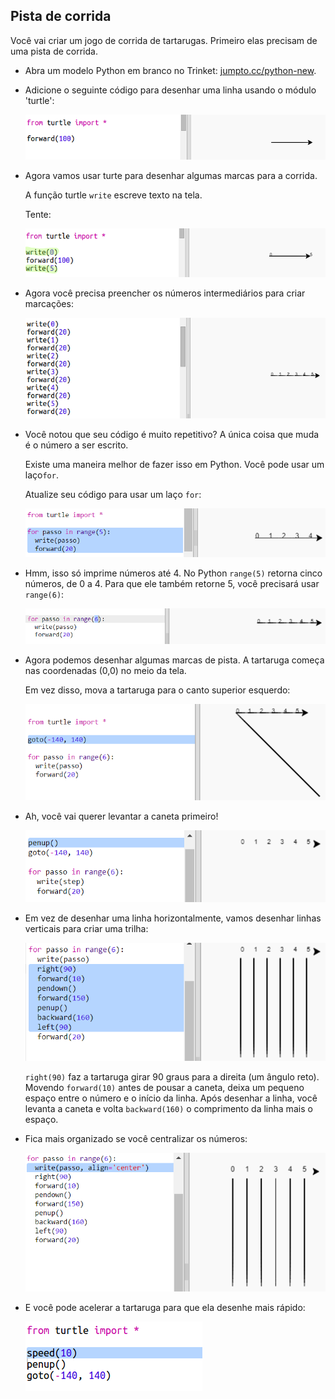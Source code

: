## Pista de corrida

Você vai criar um jogo de corrida de tartarugas. Primeiro elas precisam de uma pista de corrida.

+ Abra um modelo Python em branco no Trinket: <a href="http://jumpto.cc/python-new" target="_blank">jumpto.cc/python-new</a>.

+ Adicione o seguinte código para desenhar uma linha usando o módulo 'turtle':
    
    ![screenshot](images/race-forward.png)

+ Agora vamos usar turte para desenhar algumas marcas para a corrida.
    
    A função turtle `write` escreve texto na tela.
    
    Tente:
    
    ![screenshot](images/race-markings1.png)

+ Agora você precisa preencher os números intermediários para criar marcações:
    
    ![screenshot](images/race-markings2.png)

+ Você notou que seu código é muito repetitivo? A única coisa que muda é o número a ser escrito.
    
    Existe uma maneira melhor de fazer isso em Python. Você pode usar um laço`for`.
    
    Atualize seu código para usar um laço `for`:
    
    ![screenshot](images/race-for.png)

+ Hmm, isso só imprime números até 4. No Python `range(5)` retorna cinco números, de 0 a 4. Para que ele também retorne 5, você precisará usar `range(6)`:
    
    ![screenshot](images/race-range.png)

+ Agora podemos desenhar algumas marcas de pista. A tartaruga começa nas coordenadas (0,0) no meio da tela.
    
    Em vez disso, mova a tartaruga para o canto superior esquerdo:
    
    ![screenshot](images/race-goto.png)

+ Ah, você vai querer levantar a caneta primeiro!
    
    ![screenshot](images/race-penup.png)

+ Em vez de desenhar uma linha horizontalmente, vamos desenhar linhas verticais para criar uma trilha:
    
    ![screenshot](images/race-lines.png)
    
    `right(90)` faz a tartaruga girar 90 graus para a direita (um ângulo reto). Movendo `forward(10)` antes de pousar a caneta, deixa um pequeno espaço entre o número e o início da linha. Após desenhar a linha, você levanta a caneta e volta `backward(160)` o comprimento da linha mais o espaço.

+ Fica mais organizado se você centralizar os números:
    
    ![screenshot](images/race-center.png)

+ E você pode acelerar a tartaruga para que ela desenhe mais rápido:
    
    ![screenshot](images/race-speed.png)
